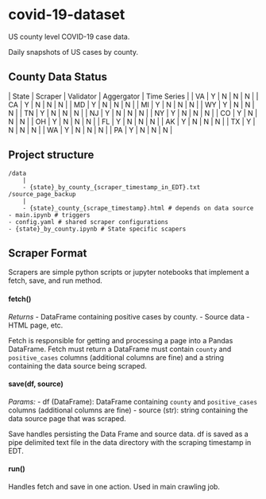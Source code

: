 # covid-19-dataset
US county level COVID-19 case data.

Daily snapshots of US cases by county. 

## County Data Status
| State | Scraper | Validator | Aggergator | Time Series |
|   VA  |    Y    |     N     |     N      |      N      |
|   CA  |    Y    |     N     |     N      |      N      |
|   MD  |    Y    |     N     |     N      |      N      |
|   MI  |    Y    |     N     |     N      |      N      |
|   WY  |    Y    |     N     |     N      |      N      |
|   TN  |    Y    |     N     |     N      |      N      |
|   NJ  |    Y    |     N     |     N      |      N      |
|   NY  |    Y    |     N     |     N      |      N      |
|   CO  |    Y    |     N     |     N      |      N      |
|   OH  |    Y    |     N     |     N      |      N      |
|   FL  |    Y    |     N     |     N      |      N      |
|   AK  |    Y    |     N     |     N      |      N      |
|   TX  |    Y    |     N     |     N      |      N      |
|   WA  |    Y    |     N     |     N      |      N      |
|   PA  |    Y    |     N     |     N      |      N      |


## Project structure
```
/data
    |
    - {state}_by_county_{scraper_timestamp_in_EDT}.txt
/source_page_backup
    |
    - {state}_county_{scrape_timestamp}.html # depends on data source
- main.ipynb # triggers 
- config.yaml # shared scraper configurations
- {state}_by_county.ipynb # State specific scapers
```

## Scraper Format
Scrapers are simple python scripts or jupyter notebooks that implement a fetch, save, and run method.
#### fetch() 
_Returns_
	- DataFrame containing positive cases by county.
	- Source data - HTML page, etc.
	
Fetch is responsible for getting and processing a page into a Pandas DataFrame. Fetch must return a DataFrame must contain `county` and `positive_cases` columns (additional columns are fine) and a string containing the data source being scraped.

#### save(df, source)
_Params:_
	- df (DataFrame): DataFrame containing `county` and `positive_cases` columns (additional columns are fine) 
	- source (str): string containing the data source page that was scraped.

Save handles persisting the Data Frame and source data. df is saved as a pipe delimited text file in the data directory with the scraping timestamp in EDT.

#### run()
Handles fetch and save in one action. Used in main crawling job.